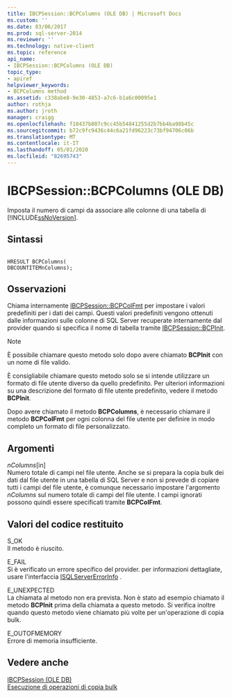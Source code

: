 ```yaml
---
title: IBCPSession::BCPColumns (OLE DB) | Microsoft Docs
ms.custom: ''
ms.date: 03/06/2017
ms.prod: sql-server-2014
ms.reviewer: ''
ms.technology: native-client
ms.topic: reference
api_name:
- IBCPSession::BCPColumns (OLE DB)
topic_type:
- apiref
helpviewer_keywords:
- BCPColumns method
ms.assetid: c338abe8-9e30-4853-a7c6-b1a6c00095e1
author: rothja
ms.author: jroth
manager: craigg
ms.openlocfilehash: f18437b807c9cc45b54841255d2b7bb4ba98b45c
ms.sourcegitcommit: b72c9fc9436c44c6a21fd96223c73bf94706c06b
ms.translationtype: MT
ms.contentlocale: it-IT
ms.lasthandoff: 05/01/2020
ms.locfileid: "82695743"
---
```

# <a name="ibcpsessionbcpcolumns-ole-db"></a>IBCPSession::BCPColumns (OLE DB)
  Imposta il numero di campi da associare alle colonne di una tabella di [!INCLUDE[ssNoVersion](../../includes/ssnoversion-md.md)].  
  
## <a name="syntax"></a>Sintassi  
  
```  
  
HRESULT BCPColumns(   
DBCOUNTITEMnColumns);  
```  
  
## <a name="remarks"></a>Osservazioni  
 Chiama internamente [IBCPSession::BCPColFmt](ibcpsession-bcpcolfmt-ole-db.md) per impostare i valori predefiniti per i dati dei campi. Questi valori predefiniti vengono ottenuti dalle informazioni sulle colonne di SQL Server recuperate internamente dal provider quando si specifica il nome di tabella tramite [IBCPSession::BCPInit](ibcpsession-bcpinit-ole-db.md).  
  
> [!NOTE]  
>  È possibile chiamare questo metodo solo dopo avere chiamato **BCPInit** con un nome di file valido.  
  
 È consigliabile chiamare questo metodo solo se si intende utilizzare un formato di file utente diverso da quello predefinito. Per ulteriori informazioni su una descrizione del formato di file utente predefinito, vedere il metodo **BCPInit**.  
  
 Dopo avere chiamato il metodo **BCPColumns**, è necessario chiamare il metodo **BCPColFmt** per ogni colonna del file utente per definire in modo completo un formato di file personalizzato.  
  
## <a name="arguments"></a>Argomenti  
 *nColumns*[in]  
 Numero totale di campi nel file utente. Anche se si prepara la copia bulk dei dati dal file utente in una tabella di SQL Server e non si prevede di copiare tutti i campi del file utente, è comunque necessario impostare l'argomento *nColumns* sul numero totale di campi del file utente. I campi ignorati possono quindi essere specificati tramite **BCPColFmt**.  
  
## <a name="return-code-values"></a>Valori del codice restituito  
 S_OK  
 Il metodo è riuscito.  
  
 E_FAIL  
 Si è verificato un errore specifico del provider. per informazioni dettagliate, usare l'interfaccia [ISQLServerErrorInfo](../../database-engine/dev-guide/isqlservererrorinfo-ole-db.md) .  
  
 E_UNEXPECTED  
 La chiamata al metodo non era prevista. Non è stato ad esempio chiamato il metodo **BCPInit** prima della chiamata a questo metodo. Si verifica inoltre quando questo metodo viene chiamato più volte per un'operazione di copia bulk.  
  
 E_OUTOFMEMORY  
 Errore di memoria insufficiente.  
  
## <a name="see-also"></a>Vedere anche  
 [IBCPSession &#40;OLE DB&#41;](ibcpsession-ole-db.md)   
 [Esecuzione di operazioni di copia bulk](../native-client/features/performing-bulk-copy-operations.md)  
  
  
